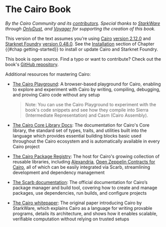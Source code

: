# The Cairo Book

_By the Cairo Community and its [contributors](https://github.com/cairo-book/cairo-book.github.io). Special thanks to [StarkWare](https://starkware.co/) through [OnlyDust](https://www.onlydust.xyz/), and [Voyager](https://voyager.online/) for supporting the creation of this book._

This version of the text assumes you’re using [Cairo](https://github.com/starkware-libs/cairo) [version 2.12.0](https://github.com/starkware-libs/cairo/releases) and [Starknet Foundry](https://foundry-rs.github.io/starknet-foundry/index.html) [version 0.48.0](https://github.com/foundry-rs/starknet-foundry/releases). See the [Installation](ch01-01-installation.md) section of Chapter {{#chap getting-started}} to install or update Cairo and Starknet Foundry.

This book is open source. Find a typo or want to contribute? Check out the book's [GitHub repository](https://github.com/cairo-book/cairo-book).

Additional resources for mastering Cairo:

- [The Cairo Playground](https://www.cairo-lang.org/cairovm/): A browser-based playground for Cairo, enabling to explore and experiment with Cairo by writing, compiling, debugging, and proving Cairo code without any setup

  > Note: You can use the Cairo Playground to experiment with the book's code snippets and see how they compile into Sierra (Intermediate Representation) and Casm (Cairo Assembly).

- [The Cairo Core Library Docs](https://docs.cairo-lang.org/core?_=60): The documentation for Cairo's Core library, the standard set of types, traits, and utilities built into the language which provides essential building blocks basic used throughout the Cairo ecosystem and is automatically available in every Cairo project

- [The Cairo Package Registry](https://scarbs.xyz/): The host for Cairo's growing collection of reusable libraries, including [Alexandria](https://github.com/keep-starknet-strange/alexandria), [Open Zeppelin Contracts for Cairo](https://docs.openzeppelin.com/contracts-cairo/1.0.0/), all of which can be easily integrated via Scarb, streamlining development and dependency management

- [The Scarb documentation](https://docs.swmansion.com/scarb/docs.html): The official documentation for Cairo’s package manager and build tool, covering how to create and manage packages, use dependencies, run builds, and configure projects

- [The Cairo whitepaper](https://eprint.iacr.org/2021/1063.pdf): The original paper introducing Cairo by StarkWare, which explains Cairo as a language for writing provable programs, details its architecture, and shows how it enables scalable, verifiable computation without relying on trusted setups
